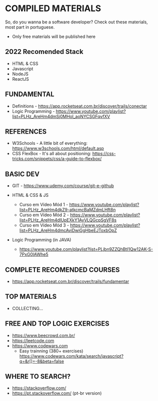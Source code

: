 # COMPILED MATERIALS

So, do you wanna be a software developer? Check out these materials, most part in portuguese. 

* Only free materials will be published here


## 2022 Recomended Stack
* HTML & CSS
* Javascript
* NodeJS
* ReactJS


## FUNDAMENTAL

* Definitions -  https://app.rocketseat.com.br/discover/trails/conectar
* Logic Programming - https://www.youtube.com/playlist?list=PLHz_AreHm4dmSj0MHol_aoNYCSGFqvfXV

## REFERENCES

* W3Schools - A little bit of everything: https://www.w3schools.com/html/default.asp
* CSS FlexBox - It's all about positioning: https://css-tricks.com/snippets/css/a-guide-to-flexbox/

## BASIC DEV

* GIT - https://www.udemy.com/course/git-e-github

* HTML & CSS & JS
  - Curso em Vídeo Mód 1 - https://www.youtube.com/playlist?list=PLHz_AreHm4dkZ9-atkcmcBaMZdmLHft8n
  - Curso em Vídeo Mód 2 - https://www.youtube.com/playlist?list=PLHz_AreHm4dlUpEXkY1AyVLQGcpSgVF8s
  - Curso em Vídeo Mód 3 - https://www.youtube.com/playlist?list=PLHz_AreHm4dmcAviDwiGgHbeEJToxbOpZ

* Logic Programming (in JAVA)
  - https://www.youtube.com/playlist?list=PLjbn9ZZQhBtI1Qw12AK-S-7PxG0lAWhe5


## COMPLETE RECOMENDED COURSES

* https://app.rocketseat.com.br/discover/trails/fundamentar

## TOP MATERIALS

* COLLECTING...

## FREE AND TOP LOGIC EXERCISES

* https://www.beecrowd.com.br/
* https://leetcode.com
* https://www.codewars.com
  * Easy trainning (380+ exercises) https://www.codewars.com/kata/search/javascript?q=&r[]=-8&beta=false 


## WHERE TO SEARCH?
 * https://stackoverflow.com/
 * https://pt.stackoverflow.com/ (pt-br version)

